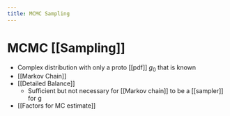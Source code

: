 ```yaml
---
title: MCMC Sampling
---
```


# MCMC [[Sampling]]
- Complex distribution with only a proto [[pdf]] $g_{0}$ that is known
- [[Markov Chain]]
- [[Detailed Balance]]
	- Sufficient but not necessary for [[Markov chain]] to be a [[sampler]] for g
- [[Factors for MC estimate]]











































































